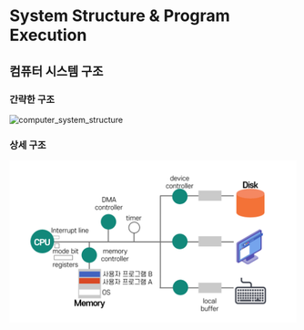 # System Structure & Program Execution

## 컴퓨터 시스템 구조

### 간략한 구조

![computer_system_structure](C:\Users\moo\Desktop\TIL\CS\OS\images\computer_system_structure.png)

### 상세 구조

![computer_system_structure_detail](./../images/computer_system_structure_detail.png)